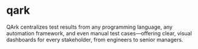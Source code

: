 # qark
QArk centralizes test results from any programming language, any automation framework, and even manual test cases—offering clear, visual dashboards for every stakeholder, from engineers to senior managers.
